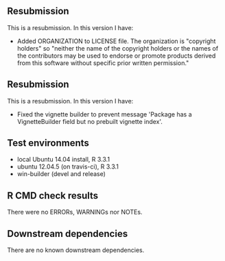 ## Resubmission
This is a resubmission. In this version I have:

* Added ORGANIZATION to LICENSE file. The organization is "copyright holders" so
  "neither the name of the copyright holders or the names of the contributors
  may be used to endorse or promote products derived from this software without
  specific prior written permission."

## Resubmission
This is a resubmission. In this version I have:

* Fixed the vignette builder to prevent message 
  'Package has a VignetteBuilder field but no prebuilt vignette index'.

## Test environments
* local Ubuntu 14.04 install, R 3.3.1
* ubuntu 12.04.5 (on travis-ci), R 3.3.1
* win-builder (devel and release)

## R CMD check results
There were no ERRORs, WARNINGs nor NOTEs. 

## Downstream dependencies
There are no known downstream dependencies.
